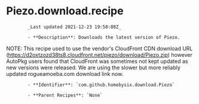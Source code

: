 # Piezo.download.recipe

            _Last updated 2021-12-23 19:58:08Z_

            - **Description**: Downloads the latest version of Piezo.

NOTE: This recipe used to use the vendor's CloudFront CDN download URL
(https://d2oxtzozd38ts8.cloudfront.net/piezo/download/Piezo.zip)
however AutoPkg users found that CloudFront was sometimes not kept updated
as new versions were released. We are using the slower but more reliably
updated rogueamoeba.com download link now.

            - **Identifier**: `com.github.homebysix.download.Piezo`

            - **Parent Recipes**: `None`